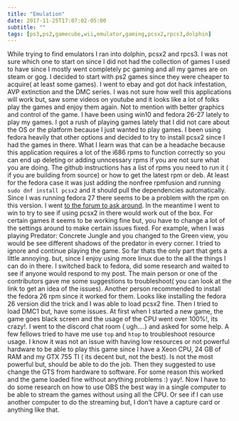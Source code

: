 ```yaml
---
title: "Emulation"
date: 2017-11-25T17:07:02-05:00
subtitle: ""
tags: [ps3,ps2,gamecube,wii,emulator,gaming,pcsx2,rpcs3,dolphin]
---
```

While trying to find emulators I ran into dolphin, pcsx2 and rpcs3. I was not sure which one to start on since I did not had the collection of games I used to have since I mostly went completely pc gaming and all my games are on steam or gog. I decided to start with ps2 games since they were cheaper to acquire( at least some games). I went to ebay and got dot hack infestation, AVP
extinction and the DMC series. I was not sure how well this applications will work but, saw some videos on youtube and it looks like a lot of folks play the games and enjoy them again. Not to mention with better graphics and control of the game. I have been using win10 and fedora 26-27 lately to play my games. I got a rush of playing games lately that I did not care about the OS or the platform because I just wanted to play games. I been using fedora heavily that other options and decided to try to install pcsx2 since I had the games in there. What I learn was that can be a headache because this application requires a lot of the i686 rpms to function correctly so you can end up deleting or adding unncessary rpms if you are not sure what you are doing. The github instructions has a list of rpms you need to run it ( if you are building from source) or how to get the latest rpm or deb. At least for the fedora case it was just adding the nonfree rpmfusion and running ```sudo dnf install pcsx2``` and it should pull the dependencies automatically. Since I was running fedora 27 there seems to be a problem with the rpm on this version. I went [to the forum to ask around](https://forums.pcsx2.net/Thread-Issues-running-PCSX2-in-fedora-27). In the meantime I went to win to try to see if using pcsx2 in there would work out of the box. For certain games it seems to be working fine but, you have to change a lot of the settings around to make certain issues fixed. For example, when I was playing Predator: Concrete Jungle and you changed to the Green view, you would be see different shadows of the predator in every corner. I tried to ignore and continue playing the game. So far thats the only part that gets a little annoying. but, since I enjoy using more linux due to the all the things I can do in there. I switched back to fedora, did some research and waited to see if anyone would respond to my post. The main person or one of the contributors gave me some suggestions to troubleshoot( you can look at the link to get an idea of the issues). Another person recommended to install the fedora 26 rpm since it worked for them. Looks like installing the fedora 26 version did the trick and I was able to load pcsx2 fine. Then I tried to load DMC1 but, have some issues. At first when I started a new game, the game goes black screen and the usage of the CPU went over 100%!, its crazy!. I went to the discord chat room ( ugh....) and asked for some help. A few fellows tried to have me use ```top``` and ```htop``` to troubleshoot resource usage. I know it was not an issue with having low resources or not powerful hardware to be able to play this game since I have a Xeon CPU, 24 GB of RAM and my GTX 755 TI ( its decent but, not the best). Is not the most powerful but, should be able to do the job. Then they suggested to use change the GTS from hardware to software. For some reason this worked and the game loaded fine without anything problems :) yay!. Now I have to do some research on how to use OBS the best way in a single computer to be able to stream the games without using all the CPU. Or see if I can use another computer to do the streaming but, I don't have a capture card or anything like that. 
